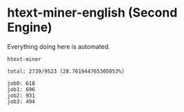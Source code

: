# htext-miner-english (Second Engine)

Everything doing here is automated.

```
htext-miner

total: 2739/9523 (28.761944765305053%)

job0: 618
job1: 696
job2: 931
job3: 494
```